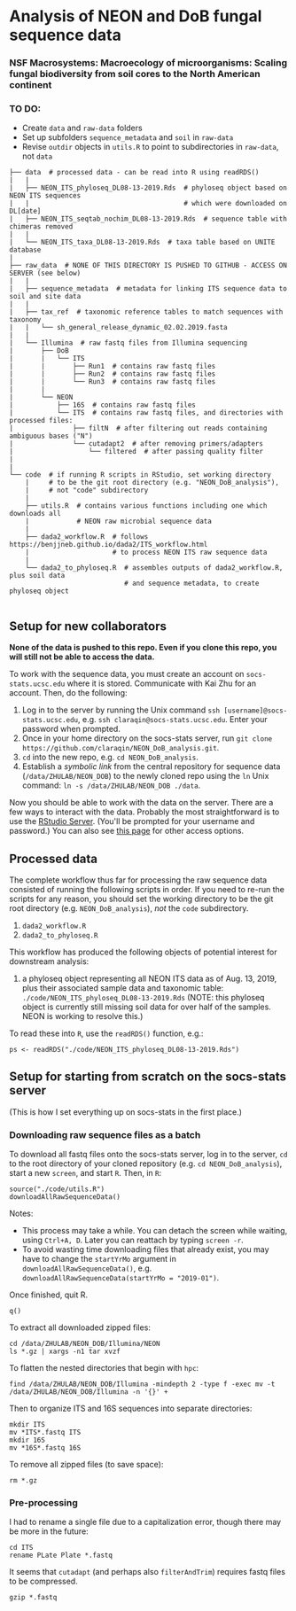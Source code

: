 # Analysis of NEON and DoB fungal sequence data
### NSF Macrosystems: Macroecology of microorganisms: Scaling fungal biodiversity from soil cores to the North American continent 

### TO DO:

* Create `data` and `raw-data` folders
* Set up subfolders `sequence_metadata` and `soil` in `raw-data`
* Revise `outdir` objects in `utils.R` to point to subdirectories in `raw-data`, not `data`

```
├── data  # processed data - can be read into R using readRDS()
|   |
|   ├── NEON_ITS_phyloseq_DL08-13-2019.Rds  # phyloseq object based on NEON ITS sequences
|   |                                       # which were downloaded on DL[date]
|   ├── NEON_ITS_seqtab_nochim_DL08-13-2019.Rds  # sequence table with chimeras removed
|   |
|   └── NEON_ITS_taxa_DL08-13-2019.Rds  # taxa table based on UNITE database
|
├── raw_data  # NONE OF THIS DIRECTORY IS PUSHED TO GITHUB - ACCESS ON SERVER (see below)
|   |
|   ├── sequence_metadata  # metadata for linking ITS sequence data to soil and site data
|   |
|   ├── tax_ref  # taxonomic reference tables to match sequences with taxonomy
|   |   └── sh_general_release_dynamic_02.02.2019.fasta
|   |
|   └── Illumina  # raw fastq files from Illumina sequencing
|       ├── DoB
|       |   └── ITS
|       |       ├── Run1  # contains raw fastq files
|       |       ├── Run2  # contains raw fastq files
|       |       └── Run3  # contains raw fastq files
|       |   
|       └── NEON
|           ├── 16S  # contains raw fastq files
|           └── ITS  # contains raw fastq files, and directories with processed files:
|               ├── filtN  # after filtering out reads containing ambiguous bases ("N")
|               └── cutadapt2  # after removing primers/adapters
|                   └── filtered  # after passing quality filter
|                 
|
└── code  # if running R scripts in RStudio, set working directory
    |     # to be the git root directory (e.g. "NEON_DoB_analysis"), 
    |     # not "code" subdirectory
    |
    ├── utils.R  # contains various functions including one which downloads all
    |            # NEON raw microbial sequence data
    |
    ├── dada2_workflow.R  # follows https://benjjneb.github.io/dada2/ITS_workflow.html
    |                     # to process NEON ITS raw sequence data
    |
    └── dada2_to_phyloseq.R  # assembles outputs of dada2_workflow.R, plus soil data
                             # and sequence metadata, to create phyloseq object
    
```


## Setup for new collaborators

**None of the data is pushed to this repo. Even if you clone this repo, you will still not be able to access the data.**

To work with the sequence data, you must create an account on `socs-stats.ucsc.edu` where it is stored. Communicate with Kai Zhu for an account. Then, do the following:

1. Log in to the server by running the Unix command `ssh [username]@socs-stats.ucsc.edu`, e.g. `ssh claraqin@socs-stats.ucsc.edu`. Enter your password when prompted.
2. Once in your home directory on the socs-stats server, run `git clone https://github.com/claraqin/NEON_DoB_analysis.git`.
3. `cd` into the new repo, e.g. `cd NEON_DoB_analysis`.
3. Establish a *symbolic link* from the central repository for sequence data (`/data/ZHULAB/NEON_DOB`) to the newly cloned repo using the `ln` Unix command: `ln -s /data/ZHULAB/NEON_DOB ./data`.

Now you should be able to work with the data on the server. There are a few ways to interact with the data. Probably the most straightforward is to use the [RStudio Server](https://socs-stats.ucsc.edu:8787). (You'll be prompted for your username and password.) You can also see [this page](https://socs-stats.ucsc.edu/doku.php) for other access options.

## Processed data

The complete workflow thus far for processing the raw sequence data consisted of running the following scripts in order. If you need to re-run the scripts for any reason, you should set the working directory to be the git root directory (e.g. `NEON_DoB_analysis`), *not* the `code` subdirectory.

1. `dada2_workflow.R`
2. `dada2_to_phyloseq.R`

This workflow has produced the following objects of potential interest for downstream analysis:

1. a phyloseq object representing all NEON ITS data as of Aug. 13, 2019, plus their associated sample data and taxonomic table: `./code/NEON_ITS_phyloseq_DL08-13-2019.Rds` (NOTE: this phyloseq object is currently still missing soil data for over half of the samples. NEON is working to resolve this.)




To read these into `R`, use the `readRDS()` function, e.g.:

```
ps <- readRDS("./code/NEON_ITS_phyloseq_DL08-13-2019.Rds")
```


## Setup for starting from scratch on the socs-stats server

(This is how I set everything up on socs-stats in the first place.)


### Downloading raw sequence files as a batch

To download all fastq files onto the socs-stats server, log in to the server, `cd` to the root directory of your cloned repository (e.g. `cd NEON_DoB_analysis`), start a new `screen`, and start `R`. Then, in `R`:

```
source("./code/utils.R")
downloadAllRawSequenceData()
```

Notes: 
* This process may take a while. You can detach the screen while waiting, using `Ctrl+A, D`. Later you can reattach by typing `screen -r`.
* To avoid wasting time downloading files that already exist, you may have to change the `startYrMo` argument in `downloadAllRawSequenceData()`, e.g. `downloadAllRawSequenceData(startYrMo = "2019-01")`.

Once finished, quit R.

```
q()
```

To extract all downloaded zipped files:

```
cd /data/ZHULAB/NEON_DOB/Illumina/NEON
ls *.gz | xargs -n1 tar xvzf
```

To flatten the nested directories that begin with `hpc`:

```
find /data/ZHULAB/NEON_DOB/Illumina -mindepth 2 -type f -exec mv -t /data/ZHULAB/NEON_DOB/Illumina -n '{}' +
```

Then to organize ITS and 16S sequences into separate directories:

```
mkdir ITS
mv *ITS*.fastq ITS
mkdir 16S
mv *16S*.fastq 16S
```

To remove all zipped files (to save space):

```
rm *.gz
```


### Pre-processing

I had to rename a single file due to a capitalization error, though there may be more in the future:

```
cd ITS
rename PLate Plate *.fastq
```

It seems that `cutadapt` (and perhaps also `filterAndTrim`) requires fastq files to be compressed.

```
gzip *.fastq
```
